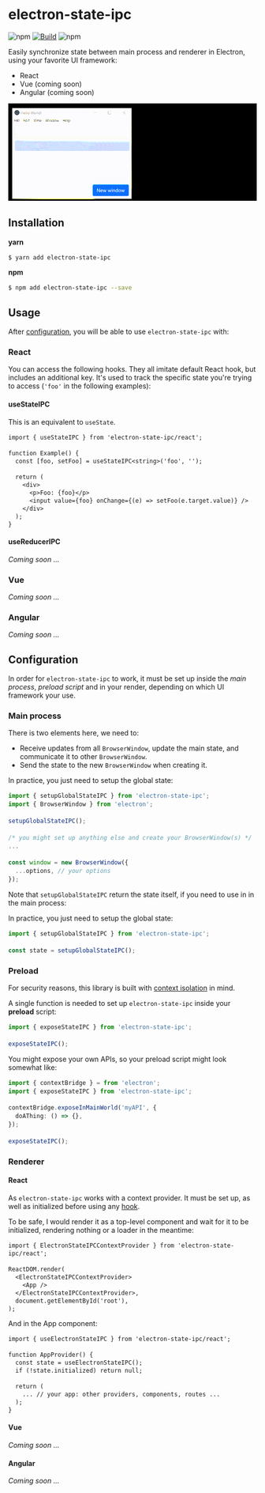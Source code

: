 # electron-state-ipc

![npm](https://img.shields.io/npm/v/electron-state-ipc)
[![Build](https://circleci.com/gh/morintd/electron-state-ipc.svg?style=shield)](https://app.circleci.com/pipelines/github/morintd/electron-state-ipc)
![npm](https://img.shields.io/npm/dm/electron-state-ipc)

Easily synchronize state between main process and renderer in Electron, using your favorite UI framework:

- React
- Vue (coming soon)
- Angular (coming soon)

![Example in practice](https://github.com/morintd/electron-state-ipc/blob/master/example.gif?raw=true)

## Installation

**yarn**

```sh
$ yarn add electron-state-ipc
```

**npm**

```sh
$ npm add electron-state-ipc --save
```

## Usage

After [configuration](#configuration), you will be able to use `electron-state-ipc` with:

### React

You can access the following hooks. They all imitate default React hook, but includes an additional key. It's used to track the specific state you're trying to access (`'foo'` in the following examples):

#### useStateIPC

This is an equivalent to `useState`.

```tsx
import { useStateIPC } from 'electron-state-ipc/react';

function Example() {
  const [foo, setFoo] = useStateIPC<string>('foo', '');

  return (
    <div>
      <p>Foo: {foo}</p>
      <input value={foo} onChange={(e) => setFoo(e.target.value)} />
    </div>
  );
}
```

#### useReducerIPC

_Coming soon ..._

### Vue

_Coming soon ..._

### Angular

_Coming soon ..._

## Configuration

In order for `electron-state-ipc` to work, it must be set up inside the _main process_, _preload script_ and in your render, depending on which UI framework your use.

### Main process

There is two elements here, we need to:

- Receive updates from all `BrowserWindow`, update the main state, and communicate it to other `BrowserWindow`.
- Send the state to the new `BrowserWindow` when creating it.

In practice, you just need to setup the global state:

```ts
import { setupGlobalStateIPC } from 'electron-state-ipc';
import { BrowserWindow } from 'electron';

setupGlobalStateIPC();

/* you might set up anything else and create your BrowserWindow(s) */
...

const window = new BrowserWindow({
  ...options, // your options
});
```

Note that `setupGlobalStateIPC` return the state itself, if you need to use in in the main process:

In practice, you just need to setup the global state:

```ts
import { setupGlobalStateIPC } from 'electron-state-ipc';

const state = setupGlobalStateIPC();
```

### Preload

For security reasons, this library is built with [context isolation](https://www.electronjs.org/docs/latest/tutorial/context-isolation) in mind.

A single function is needed to set up `electron-state-ipc` inside your **preload** script:

```ts
import { exposeStateIPC } from 'electron-state-ipc';

exposeStateIPC();
```

You might expose your own APIs, so your preload script might look somewhat like:

```ts
import { contextBridge } = from 'electron';
import { exposeStateIPC } from 'electron-state-ipc';

contextBridge.exposeInMainWorld('myAPI', {
  doAThing: () => {},
});

exposeStateIPC();
```

### Renderer

#### React

As `electron-state-ipc` works with a context provider. It must be set up, as well as initialized before using any [hook](#usage).

To be safe, I would render it as a top-level component and wait for it to be initialized, rendering nothing or a loader in the meantime:

```tsx
import { ElectronStateIPCContextProvider } from 'electron-state-ipc/react';

ReactDOM.render(
  <ElectronStateIPCContextProvider>
    <App />
  </ElectronStateIPCContextProvider>,
  document.getElementById('root'),
);
```

And in the App component:

```tsx
import { useElectronStateIPC } from 'electron-state-ipc/react';

function AppProvider() {
  const state = useElectronStateIPC();
  if (!state.initialized) return null;

  return (
    ... // your app: other providers, components, routes ...
  );
}
```

#### Vue

_Coming soon ..._

#### Angular

_Coming soon ..._
